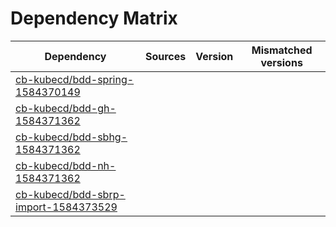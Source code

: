# Dependency Matrix

Dependency | Sources | Version | Mismatched versions
---------- | ------- | ------- | -------------------
[cb-kubecd/bdd-spring-1584370149](https://github.com/cb-kubecd/bdd-spring-1584370149.git) |  | []() | 
[cb-kubecd/bdd-gh-1584371362](https://github.com/cb-kubecd/bdd-gh-1584371362.git) |  | []() | 
[cb-kubecd/bdd-sbhg-1584371362](https://github.com/cb-kubecd/bdd-sbhg-1584371362.git) |  | []() | 
[cb-kubecd/bdd-nh-1584371362](https://github.com/cb-kubecd/bdd-nh-1584371362.git) |  | []() | 
[cb-kubecd/bdd-sbrp-import-1584373529](https://github.com/cb-kubecd/bdd-sbrp-import-1584373529.git) |  | []() | 
